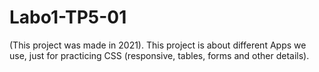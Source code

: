 # Labo1-TP5-01

(This project was made in 2021).
This project is about different Apps we use, just for practicing CSS (responsive, tables, forms and other details).